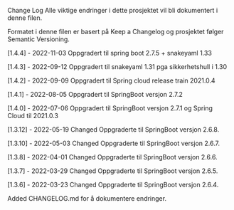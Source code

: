 Change Log
Alle viktige endringer i dette prosjektet vil bli dokumentert i denne filen.

Formatet i denne filen er basert på Keep a Changelog og prosjektet følger Semantic Versioning.

[1.4.4] - 2022-11-03
Oppgradert til spring boot 2.7.5 + snakeyaml 1.33

[1.4.3] - 2022-09-12
Oppgradert til snakeyaml 1.31 pga sikkerhetshull i 1.30

[1.4.2] - 2022-09-09
Oppgradert til Spring cloud release train 2021.0.4

[1.4.1] - 2022-08-05
Oppgradert til SpringBoot versjon 2.7.2

[1.4.0] - 2022-07-06
Oppgradert til SpringBoot versjon 2.7.1 og Spring Cloud til 2021.0.3

[1.3.12] - 2022-05-19
Changed
Oppgraderte til SpringBoot versjon 2.6.8.


[1.3.10] - 2022-05-03
Changed
Oppgraderte til SpringBoot versjon 2.6.7.


[1.3.8] - 2022-04-01
Changed
Oppgraderte til SpringBoot versjon 2.6.6.

[1.3.7] - 2022-03-29
Changed
Oppgraderte til SpringBoot versjon 2.6.5.

[1.3.6] - 2022-03-23
Changed
Oppgraderte til SpringBoot versjon 2.6.4.

Added
CHANGELOG.md for å dokumentere endringer.
